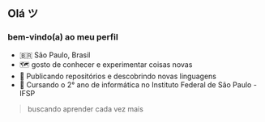 ## Olá ツ
### bem-vindo(a) ao meu perfil 

- 🇧🇷 São Paulo, Brasil
- 🗺️ gosto de conhecer e experimentar coisas novas
- 📍 Publicando repositórios e descobrindo novas linguagens
- 📖 Cursando o 2° ano de informática no Instituto Federal de São Paulo - IFSP

> buscando aprender cada vez mais 
